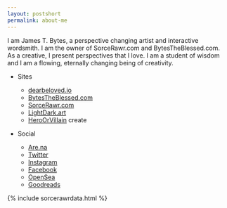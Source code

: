 ```yaml
---
layout: postshort
permalink: about-me
---
```


I am James T. Bytes, a perspective changing artist and interactive wordsmith.
I am the owner of SorceRawr.com and BytesTheBlessed.com.
As a creative, I present perspectives that I love.
I am a student of wisdom and I am a flowing, eternally changing being of creativity.

* Sites  <br>
  * [dearbeloved.io](https://dearbeloved.io)
  * [BytesTheBlessed.com](https://bytestheblessed.com)
  * [SorceRawr.com](https://SorceRawr.com)
  * [LightDark.art](https://LightDark.art)
  * [HeroOrVillain](https://github.com) create 


* Social <br>
  * [Are.na](https://www.are.na/james-the-blessed/blessed-bytes)
  * [Twitter](https://twitter.com/0xdivi)
  * [Instagram](www.instagram.com/bytes_the_blessed)
  * [Facebook](https://www.facebook.com/jamestheblessed)
  * [OpenSea](https://opensea.io/Bytes_The_Blessed)
  * [Goodreads](https://www.goodreads.com/user/show/135257757-james-the-blessed)

{% include sorcerawrdata.html %}
